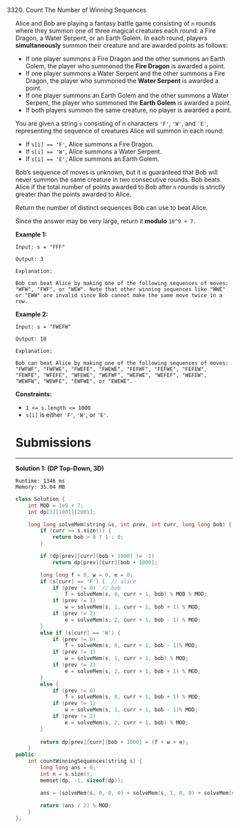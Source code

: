 3320. Count The Number of Winning Sequences

Alice and Bob are playing a fantasy battle game consisting of `n` rounds where they summon one of three magical creatures each round: a Fire Dragon, a Water Serpent, or an Earth Golem. In each round, players **simultaneously** summon their creature and are awarded points as follows:

* If one player summons a Fire Dragon and the other summons an Earth Golem, the player who summoned the **Fire Dragon** is awarded a point.
* If one player summons a Water Serpent and the other summons a Fire Dragon, the player who summoned the **Water Serpent** is awarded a point.
* If one player summons an Earth Golem and the other summons a Water Serpent, the player who summoned the **Earth Golem** is awarded a point.
* If both players summon the same creature, no player is awarded a point.

You are given a string `s` consisting of n characters `'F'`, `'W'`, and `'E'`, representing the sequence of creatures Alice will summon in each round:

* If `s[i] == 'F'`, Alice summons a Fire Dragon.
* If `s[i] == 'W'`, Alice summons a Water Serpent.
* If `s[i] == 'E'`, Alice summons an Earth Golem.

Bob’s sequence of moves is unknown, but it is guaranteed that Bob will never summon the same creature in two consecutive rounds. Bob beats Alice if the total number of points awarded to Bob after `n` rounds is strictly greater than the points awarded to Alice.

Return the number of distinct sequences Bob can use to beat Alice.

Since the answer may be very large, return it **modulo** `10^9 + 7`.

 

**Example 1:**
```
Input: s = "FFF"

Output: 3

Explanation:

Bob can beat Alice by making one of the following sequences of moves: "WFW", "FWF", or "WEW". Note that other winning sequences like "WWE" or "EWW" are invalid since Bob cannot make the same move twice in a row.
```

**Example 2:**
```
Input: s = "FWEFW"

Output: 18

Explanation:

Bob can beat Alice by making one of the following sequences of moves: "FWFWF", "FWFWE", "FWEFE", "FWEWE", "FEFWF", "FEFWE", "FEFEW", "FEWFE", "WFEFE", "WFEWE", "WEFWF", "WEFWE", "WEFEF", "WEFEW", "WEWFW", "WEWFE", "EWFWE", or "EWEWE".
```
 

**Constraints:**

* `1 <= s.length <= 1000`
* `s[i]` is either `'F'`, `'W'`, or `'E'`.

# Submissions
---
**Solution 1: (DP Top-Down, 3D)**
```
Runtime: 1346 ms
Memory: 35.04 MB
```
```c++
class Solution {
    int MOD = 1e9 + 7;
    int dp[3][1001][2001];

    long long solveMem(string &s, int prev, int curr, long long bob) {
        if (curr >= s.size()) {
            return bob > 0 ? 1 : 0;
        }

        if (dp[prev][curr][bob + 1000] != -1) 
            return dp[prev][curr][bob + 1000];

        long long f = 0, w = 0, e = 0;
        if (s[curr] == 'F') {  // alice
            if (prev != 0)  // bob
                f = solveMem(s, 0, curr + 1, bob) % MOD % MOD;
            if (prev != 1) 
                w = solveMem(s, 1, curr + 1, bob + 1) % MOD;
            if (prev != 2)
                e = solveMem(s, 2, curr + 1, bob - 1) % MOD;
        } 
        else if (s[curr] == 'W') {
            if (prev != 0) 
                f = solveMem(s, 0, curr + 1, bob - 1)% MOD;
            if (prev != 1) 
                w = solveMem(s, 1, curr + 1, bob) % MOD;
            if (prev != 2) 
                e = solveMem(s, 2, curr + 1, bob + 1) % MOD;
        } 
        else { 
            if (prev != 0) 
                f = solveMem(s, 0, curr + 1, bob + 1) % MOD;
            if (prev != 1) 
                w = solveMem(s, 1, curr + 1, bob - 1)% MOD;
            if (prev != 2) 
                e = solveMem(s, 2, curr + 1, bob) % MOD;
        }
        
        return dp[prev][curr][bob + 1000] = (f + w + e);
    }
public:
    int countWinningSequences(string s) {
        long long ans = 0;
        int n = s.size();
        memset(dp, -1, sizeof(dp));

        ans = (solveMem(s, 0, 0, 0) + solveMem(s, 1, 0, 0) + solveMem(s, 2, 0, 0));
        
        return (ans / 2) % MOD;
    }
};
```

